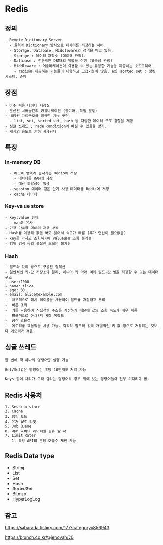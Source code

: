 # Redis 

## 정의

    - Remote Dictionary Server
      - 원격에 Dictionary 방식으로 데이터를 저장하는 서버
      - Storage, Database, Middleware의 성격을 띄고 있음.
      - Storage : 데이터 저장소 (데이터 관점). 
      - Database : 전통적인 DBMS의 역할을 수행 (영속성 관점)
      - Middleware : 어플리케이션이 이용할 수 있는 유용한 기능을 제공하는 소프트웨어
        - redis는 제공하는 기능들이 다양하고 고급기능이 많음. ex) sorted set : 랭킹 시스템, 순위

## 장점 

    - 아주 빠른 데이터 저장소
    - 분산된 서버들간의 커뮤니케이션 (동기화, 작업 분할)
    - 내장된 자료구조를 활용한 기능 구현
      - list, set, sorted set, hash 등 다양한 데이터 구조 집합을 제공
    - 싱글 쓰레드 ; rade condition에 빠질 수 있음을 방지.
    - 캐시의 용도로 흔히 사용된다

## 특징

### In-memory DB
      - 메모리 영역에 존재하는 Redis에 저장
        - 데이터를 RAM에 저장
        - 대신 휘발성이 있음
      - session 데이터 같은 단기 사용 데이터를 Redis에 저장
      - cache 데이터
    
### Key-value store
    - key:value 형태
      - map과 유사
    - 가장 단순한 데이터 저장 방식
    - Hash를 이용해 값을 바로 읽어서 속도가 빠름 (추가 연산이 필요없음)
    - key를 가지고 조회하기에 value로는 조회 불가능
    - 범위 검색 등의 복잡한 조회는 불가능

### Hash

    - 필드와 값의 쌍으로 구성된 컬렉션
    - 일반적인 키-값 저장소와 달리, 하나의 키 아래 여러 필드-값 쌍을 저장할 수 있는 데이터 구조
    - user:1000
    - name: Alice
    - age: 30
    - email: alice@example.com
    -  내부적으로 해시 테이블을 사용하여 필드를 저장하고 조회
    -  빠른 조회
    -  키를 사용하여 직접적인 주소를 계산하기 때문에 값의 조회 속도가 매우 빠름
    -  평균적으로 O(1)의 시간 복잡도
    -  공간 효율성
    -  메로리를 효율적을 사용 가능. 각각의 필드와 값이 개별적인 키-값 쌍으로 저장되는 것보다 메모리가 적음.

## 싱글 쓰레드

    한 번에 딱 하나의 명령어만 실행 가능

    Get/Set같은 명령어는 초당 10만개도 처리 가능

    Keys 같이 처리가 오래 걸리는 명령어의 경우 뒤에 있는 명령어들이 전부 기다려야 함.


## Redis 사용처

    1. Session store
    2. Cache
    3. 랭킹 보드
    4. 유저 API 리밋
    5. Job Queue
    6. 여러 서버의 데이터를 공유 할 때
    7. Limit Rater
       1. 특정 API의 분당 호출수 제한 기능

## Redis Data type
- String
- List
- Set
- Hash
- SortedSet
- Bitmap
- HyperLogLog

## 참고 

https://sabarada.tistory.com/177?category=856943

https://brunch.co.kr/@jehovah/20
    